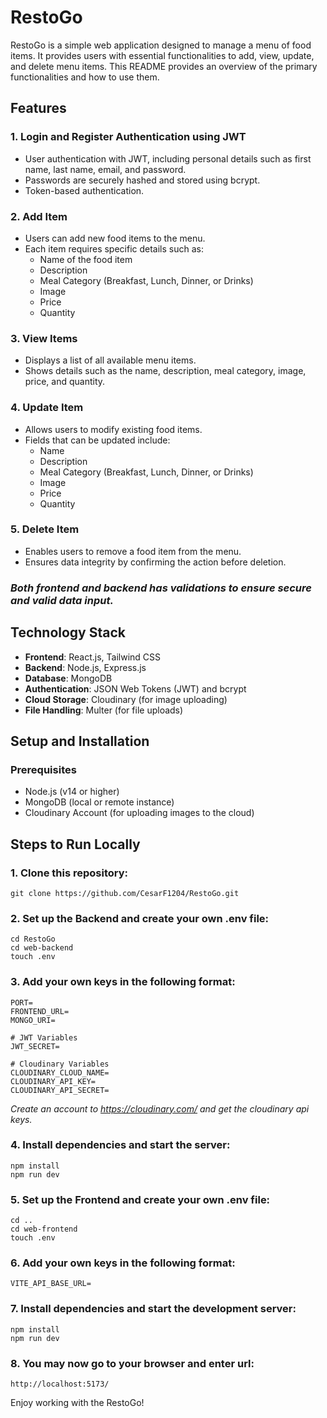 # RestoGo

RestoGo is a simple web application designed to manage a menu of food items. It provides users with essential functionalities to add, view, update, and delete menu items. This README provides an overview of the primary functionalities and how to use them.

## Features
### 1. Login and Register Authentication using JWT
- User authentication with JWT, including personal details such as first name, last name, email, and password.
- Passwords are securely hashed and stored using bcrypt.
- Token-based authentication.

### 2. Add Item
- Users can add new food items to the menu.
- Each item requires specific details such as:
    - Name of the food item
    - Description
    - Meal Category (Breakfast, Lunch, Dinner, or Drinks)
    - Image
    - Price
    - Quantity

### 3. View Items
- Displays a list of all available menu items.
- Shows details such as the name, description, meal category, image, price, and quantity.

### 4. Update Item
- Allows users to modify existing food items.
- Fields that can be updated include:
    - Name
    - Description
    - Meal Category (Breakfast, Lunch, Dinner, or Drinks)
    - Image
    - Price
    - Quantity

### 5. Delete Item
- Enables users to remove a food item from the menu.
- Ensures data integrity by confirming the action before deletion.

### *Both frontend and backend has validations to ensure secure and valid data input.*

## Technology Stack
- **Frontend**: React.js, Tailwind CSS
- **Backend**: Node.js, Express.js
- **Database**: MongoDB
- **Authentication**: JSON Web Tokens (JWT) and bcrypt
- **Cloud Storage**: Cloudinary (for image uploading)
- **File Handling**: Multer (for file uploads)

## Setup and Installation

### Prerequisites
- Node.js (v14 or higher)
- MongoDB (local or remote instance)
- Cloudinary Account (for uploading images to the cloud)

## Steps to Run Locally
### 1. Clone this repository:
```
git clone https://github.com/CesarF1204/RestoGo.git
```
### 2. Set up the Backend and create your own .env file:
```
cd RestoGo
cd web-backend
touch .env
```
### 3. Add your own keys in the following format:
```
PORT=
FRONTEND_URL=
MONGO_URI=

# JWT Variables
JWT_SECRET=

# Cloudinary Variables
CLOUDINARY_CLOUD_NAME=
CLOUDINARY_API_KEY=
CLOUDINARY_API_SECRET=
```
*Create an account to https://cloudinary.com/ and get the cloudinary api keys.*
### 4. Install dependencies and start the server:
```
npm install
npm run dev
```
### 5. Set up the Frontend and create your own .env file:
```
cd .. 
cd web-frontend
touch .env
```
### 6. Add your own keys in the following format:
```
VITE_API_BASE_URL=
```
### 7. Install dependencies and start the development server:
```
npm install
npm run dev
```

### 8. You may now go to your browser and enter url:
```
http://localhost:5173/
```
Enjoy working with the RestoGo!